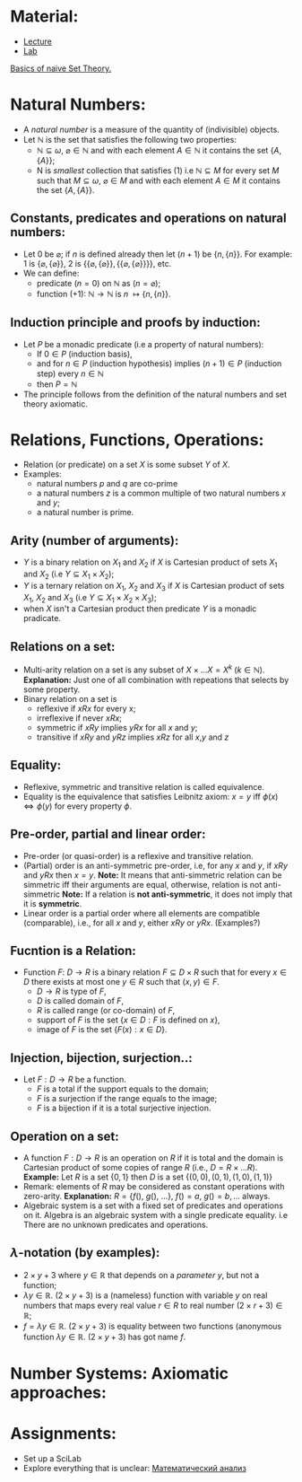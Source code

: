 # Material: 
- [Lecture](https://moodle.innopolis.university/pluginfile.php/208410/mod_resource/content/1/MathAnal1fall24.pdf)
- [Lab](https://moodle.innopolis.university/pluginfile.php/210092/mod_resource/content/1/Lab1.pdf)

[Basics of naive Set Theory.](Basics%20of%20naive%20Set%20Theory..md)
# Natural Numbers:
- A *natural number* is a measure of the quantity of (indivisible) objects.
- Let $\mathbb{N}$ is the set that satisfies the following two properties:
	- $\mathbb{N}\subseteq \omega, \ \varnothing \in \mathbb{N}$ and with each element $A \in \mathbb{N}$ it contains the set $\{A,\{A\}\};$
	- N is *smallest* collection that satisfies (1) i.e $\mathbb{N} \subseteq M$ for every set $M$ such that $M \subseteq \omega,\ \varnothing \in M$ and with each element $A \in M$ it contains the set $\{A,\{A\}\}$. 
## Constants, predicates and operations on natural numbers:
- Let $0$ be $\varnothing$; if $n$ is defined already then let $(n+1)$ be $\{n,\{n\}\}.$ For example: 1 is $\{\varnothing,\{\varnothing\}\},$ 2 is $\{\{\varnothing,\{\varnothing\}\},\{\{\varnothing,\{\varnothing\}\}\}\},$ etc.
- We can define:
	- predicate $(n=0)$ on $\mathbb{N}$ as $(n = \varnothing);$
	- function (+1): $\mathbb{N}\rightarrow\mathbb{N}$ is $n$ $\mapsto \{n,\{n\}\}$.
## Induction principle and proofs by induction:
- Let $P$ be a monadic predicate (i.e a property of natural numbers):
	- If $0 \in P$ (induction basis),
	- and for $n \in P$ (induction hypothesis) implies $(n+1) \in P$ (induction step) every $n\in \mathbb{N}$
	- then $P = \mathbb{N}$
- The principle follows from the definition of the natural numbers and set theory axiomatic.
# Relations, Functions, Operations:
- Relation (or predicate) on a set $X$ is some subset $Y$ of $X$.
- Examples:
	- natural numbers $p$ and $q$ are co-prime
	- a natural numbers $z$ is a common multiple of two natural numbers $x$ and $y;$
	- a natural number is prime.
## Arity (number of arguments):
- $Y$ is a binary relation on $X_{1}$ and $X_{2}$ if $X$ is Cartesian product of sets $X_1$ and $X_{2}$ (i.e $Y \subseteq X_{1}\times X_{2}$);
- $Y$ is a ternary relation on $X_{1},\ X_{2}$ and $X_{3}$ if $X$ is Cartesian product of sets $X_{1},\ X_{2}$ and $X_{3}$ (i.e $Y \subseteq X_{1}\times X_{2}\times X_{3}$);
- when $X$ isn't a Cartesian product then predicate $Y$ is a monadic pradicate.
## Relations on a set:
- Multi-arity relation on a set is any subset of $X\times ...X=X^{k}\ (k\in \mathbb{N})$. 
  **Explanation:** Just one of all combination with repeations that selects by some property. 
- Binary relation on a set is
	- reflexive if $xRx$ for every x;
	- irreflexive if never $xRx$;
	- symmetric if $xRy$ implies $yRx$ for all $x$ and $y$;
	- transitive if $xRy$ and $yRz$ implies $xRz$ for all $x$,$y$ and $z$
## Equality:
- Reflexive, symmetric and transitive relation is called equivalence.
- Equality is the equivalence that satisfies Leibnitz axiom: $x=y$ iff $\phi(x)\Leftrightarrow \phi(y)$ for every property $\phi.$
## Pre-order, partial and linear order:
- Pre-order (or quasi-order) is a reflexive and transitive relation.
- (Partial) order is an anti-symmetric pre-order, i.e, for any $x$ and $y$, if $xRy$ and $yRx$ then $x=y$.
  **Note:** It means that anti-simmetric relation can be simmetric iff their arguments are equal, otherwise, relation is not anti-simmetric
  **Note:** If a relation is **not anti-symmetric**, it does not imply that it is **symmetric**.
- Linear order is a partial order where all elements are compatible (comparable), i.e., for all $x$ and $y$, either $xRy$ or $yRx$. (Examples?)
## Fucntion is a Relation:
- Function $F:\ D\rightarrow R$ is a binary relation $F\subseteq D\times R$ such that for every $x\in D$ there exists at most one $y\in R$ such that $(x,y)\in F.$
	- $D \rightarrow R$ is type of $F$,
	- $D$ is called domain of $F$,
	- $R$ is called range (or co-domain) of $F$,
	- support of $F$ is the set $\{x\in D:F$ is defined on $x\}$,
	- image of $F$ is the set $\{F(x):x\in D\}$.
## Injection, bijection, surjection..:
- Let $F:D\rightarrow R$ be a function.
	- $F$ is a total if the support equals to the domain;
	- $F$ is a surjection if the range equals to the image;
	- $F$ is a bijection if it is a total surjective injection.
## Operation on a set:
- A function $F:D\rightarrow R$ is an operation on $R$ if it is total and the domain is Cartesian product of some copies of range $R$ (i.e., $D=R\times ... R$).
  **Example:** Let $R$ is a set $\{0,1\}$ then $D$ is a set $\{(0,0),(0,1),(1,0),(1,1)\}$
- Remark: elements of $R$ may be considered as constant operations with zero-arity.
  **Explanation:** $R=\{f(),\ g(),\ ...\}$, $f()=a,\ g()=b,...$ always.
- Algebraic system is a set with a fixed set of predicates and operations on it. Algebra is an algebraic system with a single predicate equality.
  i.e There are no unknown predicates and operations.
## $\lambda$-notation (by examples):
- $2\times y +3$ where $y\in \mathbb{R}$ that depends on a *parameter* $y$, but not a function;
- $\lambda y \in \mathbb{R}.\ (2\times y + 3)$ is a (nameless) function with variable $y$ on real numbers that maps every real value $r\in R$ to real number $(2\times r +3)\in \mathbb{R}$;
- $f = \lambda y \in \mathbb{R}.\ (2\times y + 3)$ is equality between two functions (anonymous function $\lambda y \in \mathbb{R}.\ (2\times y +3$) has got name $f$.
# Number Systems: Axiomatic approaches:
# Assignments:
- Set up a SciLab
- Explore everything that is unclear: [Математический анализ](V.A.Zorich-Kniga-I-10-izdanie-Corr.pdf)

